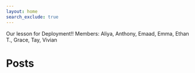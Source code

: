 ```yaml
---
layout: home
search_exclude: true
---
```

Our lesson for Deployment!!
Members: Aliya, Anthony, Emaad, Emma, Ethan T., Grace, Tay, Vivian   


# Posts
